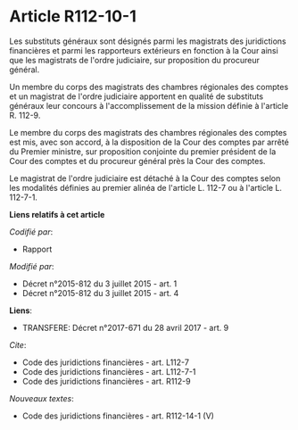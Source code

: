 # Article R112-10-1

Les substituts généraux sont désignés parmi les magistrats des juridictions financières et parmi les rapporteurs extérieurs
en fonction à la Cour ainsi que les magistrats de l'ordre judiciaire, sur proposition du procureur général. 

Un membre du corps des magistrats des chambres régionales des comptes et un magistrat de l'ordre judiciaire apportent en
qualité de substituts généraux leur concours à l'accomplissement de la mission définie à l'article R. 112-9. 

Le membre du corps des magistrats des chambres régionales des comptes est mis, avec son accord, à la disposition de la Cour
des comptes par arrêté du Premier ministre, sur proposition conjointe du premier président de la Cour des comptes et du
procureur général près la Cour des comptes. 

Le magistrat de l'ordre judiciaire est détaché à la Cour des comptes selon les modalités définies au premier alinéa de
l'article L. 112-7 ou à l'article L. 112-7-1.

**Liens relatifs à cet article**

_Codifié par_:

  - Rapport

_Modifié par_:

  - Décret n°2015-812 du 3 juillet 2015 - art. 1
  - Décret n°2015-812 du 3 juillet 2015 - art. 4

**Liens**:

  - TRANSFERE: Décret n°2017-671 du 28 avril 2017 - art. 9

_Cite_:

  - Code des juridictions financières - art. L112-7
  - Code des juridictions financières - art. L112-7-1
  - Code des juridictions financières - art. R112-9

_Nouveaux textes_:

  - Code des juridictions financières - art. R112-14-1 (V)
